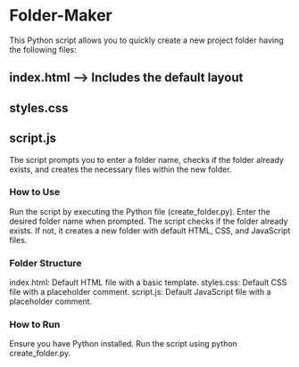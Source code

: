 # Folder-Maker

This Python script allows you to quickly create a new project folder having the following files:

## **index.html** --> Includes the default layout

## **styles.css**

## **script.js**

The script prompts you to enter a folder name, checks if the folder already exists, and creates the necessary files within the new folder.

### How to Use
Run the script by executing the Python file (create_folder.py).
Enter the desired folder name when prompted.
The script checks if the folder already exists.
If not, it creates a new folder with default HTML, CSS, and JavaScript files.

### Folder Structure
index.html: Default HTML file with a basic template.
styles.css: Default CSS file with a placeholder comment.
script.js: Default JavaScript file with a placeholder comment.

### How to Run
Ensure you have Python installed.
Run the script using python create_folder.py.
